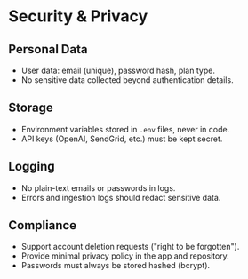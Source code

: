 # Security & Privacy

## Personal Data

- User data: email (unique), password hash, plan type.
- No sensitive data collected beyond authentication details.

## Storage

- Environment variables stored in `.env` files, never in code.
- API keys (OpenAI, SendGrid, etc.) must be kept secret.

## Logging

- No plain-text emails or passwords in logs.
- Errors and ingestion logs should redact sensitive data.

## Compliance

- Support account deletion requests ("right to be forgotten").
- Provide minimal privacy policy in the app and repository.
- Passwords must always be stored hashed (bcrypt).
